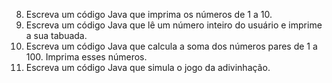8. Escreva um código Java que imprima os números de 1 a 10.
9. Escreva um código Java que lê um número inteiro do usuário e imprime a sua
tabuada.
10. Escreva um código Java que calcula a soma dos números pares de 1 a 100.
Imprima esses números.
11. Escreva um código Java que simula o jogo da adivinhação.
